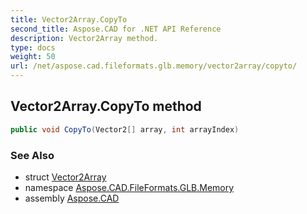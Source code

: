 ```yaml
---
title: Vector2Array.CopyTo
second_title: Aspose.CAD for .NET API Reference
description: Vector2Array method. 
type: docs
weight: 50
url: /net/aspose.cad.fileformats.glb.memory/vector2array/copyto/
---
```

## Vector2Array.CopyTo method

```csharp
public void CopyTo(Vector2[] array, int arrayIndex)
```

### See Also

* struct [Vector2Array](../)
* namespace [Aspose.CAD.FileFormats.GLB.Memory](../../vector2array/)
* assembly [Aspose.CAD](../../../)


